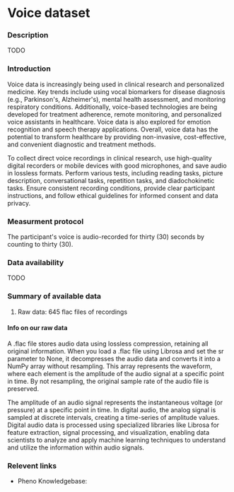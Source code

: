 # Voice dataset  

### Description 

TODO

### Introduction

Voice data is increasingly being used in clinical research and personalized medicine. Key trends include using vocal biomarkers for disease diagnosis (e.g., Parkinson's, Alzheimer's), mental health assessment, and monitoring respiratory conditions. Additionally, voice-based technologies are being developed for treatment adherence, remote monitoring, and personalized voice assistants in healthcare. Voice data is also explored for emotion recognition and speech therapy applications. Overall, voice data has the potential to transform healthcare by providing non-invasive, cost-effective, and convenient diagnostic and treatment methods.

To collect direct voice recordings in clinical research, use high-quality digital recorders or mobile devices with good microphones, and save audio in lossless formats. Perform various tests, including reading tasks, picture description, conversational tasks, repetition tasks, and diadochokinetic tasks. Ensure consistent recording conditions, provide clear participant instructions, and follow ethical guidelines for informed consent and data privacy.


### Measurment protocol 
<!-- long measurment protocol for the data browser -->
The participant's voice is audio-recorded for thirty (30) seconds by counting to thirty (30).

### Data availability 
<!-- for the example notebooks -->
TODO

### Summary of available data
<!-- for the data browser -->
1. Raw data: 645 flac files of recordings

#### Info on our raw data
A .flac file stores audio data using lossless compression, retaining all original information. When you load a .flac file using Librosa and set the sr parameter to None, it decompresses the audio data and converts it into a NumPy array without resampling. This array represents the waveform, where each element is the amplitude of the audio signal at a specific point in time. By not resampling, the original sample rate of the audio file is preserved.

The amplitude of an audio signal represents the instantaneous voltage (or pressure) at a specific point in time. In digital audio, the analog signal is sampled at discrete intervals, creating a time-series of amplitude values. Digital audio data is processed using specialized libraries like Librosa for feature extraction, signal processing, and visualization, enabling data scientists to analyze and apply machine learning techniques to understand and utilize the information within audio signals.


### Relevent links

* Pheno Knowledgebase: 
